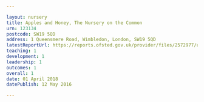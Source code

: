 ```yaml
---

layout: nursery
title: Apples and Honey, The Nursery on the Common
urn: 123134
postcode: SW19 5QD
address: 1 Queensmere Road, Wimbledon, London, SW19 5QD
latestReportUrl: https://reports.ofsted.gov.uk/provider/files/2572977/urn/123134.pdf
teaching: 1
development: 1
leadership: 1
outcomes: 1
overall: 1
date: 01 April 2018 
datePublish: 12 May 2016

---
```

